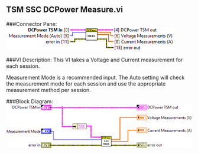 ## **TSM SSC DCPower Measure.vi**
###Connector Pane:
![alt text](/docs/images/DCPower/TSM%20SSC%20DCPower%20Measure.vic.png "TSM SSC DCPower Measure.vi connector pane")

###VI Description:
This VI takes a Voltage and Current measurement for each session.

Measurement Mode is a recommended input. The Auto setting will check the measurement mode for each session and use the appropriate measurement method per session.

###Block Diagram:
![alt text](/docs/images/DCPower/TSM%20SSC%20DCPower%20Measure.vid.png "TSM SSC DCPower Measure.vi block diagram")
